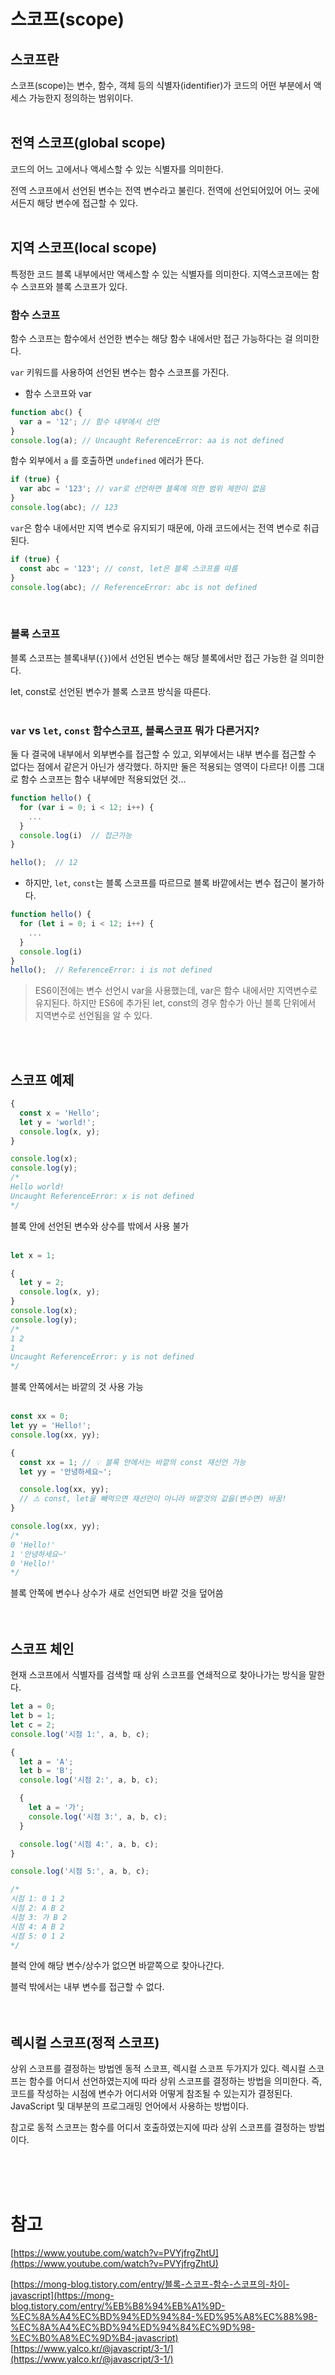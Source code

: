 # 스코프(scope)

## 스코프란

스코프(scope)는 변수, 함수, 객체 등의 식별자(identifier)가 코드의 어떤 부분에서 액세스 가능한지 정의하는 범위이다.
<br/><br/>

## 전역 스코프(global scope)

코드의 어느 고에서나 액세스할 수 있는 식별자를 의미한다.

전역 스코프에서 선언된 변수는 전역 변수라고 불린다. 전역에 선언되어있어 어느 곳에서든지 해당 변수에 접근할 수 있다.
<br/><br/>

## 지역 스코프(local scope)

특정한 코드 블록 내부에서만 액세스할 수 있는 식별자를 의미한다.
지역스코프에는 함수 스코프와 블록 스코프가 있다.

### 함수 스코프

함수 스코프는 함수에서 선언한 변수는 해당 함수 내에서만 접근 가능하다는 걸 의미한다.

`var` 키워드를 사용하여 선언된 변수는 함수 스코프를 가진다.

- 함수 스코프와 var

```jsx
function abc() {
  var a = '12'; // 함수 내부에서 선언
}
console.log(a); // Uncaught ReferenceError: aa is not defined
```

함수 외부에서 `a` 를 호출하면 `undefined` 에러가 뜬다.

```jsx
if (true) {
  var abc = '123'; // var로 선언하면 블록에 의한 범위 제한이 없음
}
console.log(abc); // 123
```

`var`은 함수 내에서만 지역 변수로 유지되기 때문에, 아래 코드에서는 전역 변수로 취급된다.

```jsx
if (true) {
  const abc = '123'; // const, let은 블록 스코프를 따름
}
console.log(abc); // ReferenceError: abc is not defined
```

<br/>

### 블록 스코프

블록 스코프는 블록내부(`{}`)에서 선언된 변수는 해당 블록에서만 접근 가능한 걸 의미한다.

let, const로 선언된 변수가 블록 스코프 방식을 따른다.
<br/><br/>

### `var` vs `let`, `const` 함수스코프, 블록스코프 뭐가 다른거지?

둘 다 결국에 내부에서 외부변수를 접근할 수 있고, 외부에서는 내부 변수를 접근할 수 없다는 점에서 같은거 아닌가 생각했다. 하지만 둘은 적용되는 영역이 다르다! 이름 그대로 함수 스코프는 함수 내부에만 적용되었던 것...

```jsx
function hello() {
  for (var i = 0; i < 12; i++) {
    ...
  }
  console.log(i)  // 접근가능
}

hello();  // 12
```

- 하지만, `let`, `const`는 블록 스코프를 따르므로 블록 바깥에서는 변수 접근이 불가하다.

```jsx
function hello() {
  for (let i = 0; i < 12; i++) {
    ...
  }
  console.log(i)
}
hello();  // ReferenceError: i is not defined
```

> ES6이전에는 변수 선언시 var을 사용했는데, var은 함수 내에서만 지역변수로 유지된다. 하지만 ES6에 추가된 let, const의 경우 함수가 아닌 블록 단위에서 지역변수로 선언됨을 알 수 있다.

<br/><br/>

## 스코프 예제

```jsx
{
  const x = 'Hello';
  let y = 'world!';
  console.log(x, y);
}

console.log(x);
console.log(y);
/*
Hello world!
Uncaught ReferenceError: x is not defined
*/
```

블록 안에 선언된 변수와 상수를 밖에서 사용 불가<br/><br/>

```jsx
let x = 1;

{
  let y = 2;
  console.log(x, y);
}
console.log(x);
console.log(y);
/*
1 2
1
Uncaught ReferenceError: y is not defined
*/
```

블록 안쪽에서는 바깥의 것 사용 가능<br/><br/>

```jsx
const xx = 0;
let yy = 'Hello!';
console.log(xx, yy);

{
  const xx = 1; // 💡 블록 안에서는 바깥의 const 재선언 가능
  let yy = '안녕하세요~';

  console.log(xx, yy);
  // ⚠️ const, let을 빼먹으면 재선언이 아니라 바깥것의 값을(변수면) 바꿈!
}

console.log(xx, yy);
/*
0 'Hello!'
1 '안녕하세요~'
0 'Hello!'
*/
```

블록 안쪽에 변수나 상수가 새로 선언되면 바깥 것을 덮어씀
<br/><br/><br/>

## 스코프 체인

현재 스코프에서 식별자를 검색할 때 상위 스코프를 연쇄적으로 찾아나가는 방식을 말한다.

```jsx
let a = 0;
let b = 1;
let c = 2;
console.log('시점 1:', a, b, c);

{
  let a = 'A';
  let b = 'B';
  console.log('시점 2:', a, b, c);

  {
    let a = '가';
    console.log('시점 3:', a, b, c);
  }

  console.log('시점 4:', a, b, c);
}

console.log('시점 5:', a, b, c);

/*
시점 1: 0 1 2
시점 2: A B 2
시점 3: 가 B 2
시점 4: A B 2
시점 5: 0 1 2
*/
```

블럭 안에 해당 변수/상수가 없으면 바깥쪽으로 찾아나간다.

블럭 밖에서는 내부 변수를 접근할 수 없다.
<br/><br/><br/>

## 렉시컬 스코프(정적 스코프)

상위 스코프를 결정하는 방법엔 동적 스코프, 렉시컬 스코프 두가지가 있다.
렉시컬 스코프는 함수를 어디서 선언하였는지에 따라 상위 스코프를 결정하는 방법을 의미한다. 즉, 코드를 작성하는 시점에 변수가 어디서와 어떻게 참조될 수 있는지가 결정된다. JavaScript 및 대부분의 프로그래밍 언어에서 사용하는 방법이다.

참고로 동적 스코프는 함수를 어디서 호출하였는지에 따라 상위 스코프를 결정하는 방법이다.

<br/><br/><br/>

# 참고

[https://www.youtube.com/watch?v=PVYjfrgZhtU](https://www.youtube.com/watch?v=PVYjfrgZhtU)

[https://mong-blog.tistory.com/entry/블록-스코프-함수-스코프의-차이-javascript](https://mong-blog.tistory.com/entry/%EB%B8%94%EB%A1%9D-%EC%8A%A4%EC%BD%94%ED%94%84-%ED%95%A8%EC%88%98-%EC%8A%A4%EC%BD%94%ED%94%84%EC%9D%98-%EC%B0%A8%EC%9D%B4-javascript)
[https://www.yalco.kr/@javascript/3-1/](https://www.yalco.kr/@javascript/3-1/)
